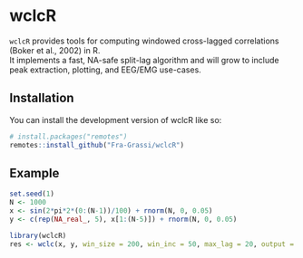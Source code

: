 
# wclcR

<!-- badges: start -->

<!-- badges: end -->

`wclcR` provides tools for computing windowed cross-lagged correlations
(Boker et al., 2002) in R.  
It implements a fast, NA-safe split-lag algorithm and will grow to
include peak extraction, plotting, and EEG/EMG use-cases.

## Installation

You can install the development version of wclcR like so:

``` r
# install.packages("remotes")
remotes::install_github("Fra-Grassi/wclcR")
```

## Example

``` r
set.seed(1)
N <- 1000
x <- sin(2*pi*2*(0:(N-1))/100) + rnorm(N, 0, 0.05)
y <- c(rep(NA_real_, 5), x[1:(N-5)]) + rnorm(N, 0, 0.05)

library(wclcR)
res <- wclc(x, y, win_size = 200, win_inc = 50, max_lag = 20, output = "r")
```
